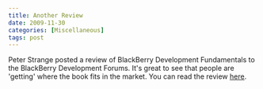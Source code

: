 ```yaml
---
title: Another Review
date: 2009-11-30
categories: [Miscellaneous]
tags: post
---
```


Peter Strange posted a review of BlackBerry Development Fundamentals to the BlackBerry Development Forums. It's great to see that people are 'getting' where the book fits in the market. You can read the review [here](http://supportforums.blackberry.com/t5/Java-Development/BlackBerry-Development-Fundamentals-by-John-Wargo/m-p/388879;jsessionid=A65CD5F10B72E1CCAF4DFD33D7209ECE).